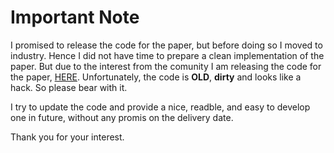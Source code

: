 # Important Note
I promised to release the code for the paper, but before doing so I moved to industry. Hence I did not have time to prepare a clean implementation of the paper. But due to the interest from the comunity I am releasing the code for the paper, [HERE](https://github.com/meysamsadeghi/Security-and-Robustness-of-Deep-Learning-in-Wireless-Communication-Systems/tree/master/Adv_Attack_Modulation_Classification/dirty_old_implementation). Unfortunately, the code is **OLD**, **dirty** and looks like a hack. So please bear with it.


I try to update the code and provide a nice, readble, and easy to develop one in future, without any promis on the delivery date.

Thank you for your interest.
